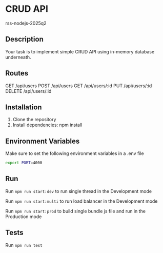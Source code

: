 # CRUD API

rss-nodejs-2025q2

## Description

Your task is to implement simple CRUD API using in-memory database underneath.

## Routes

GET       /api/users
POST      /api/users
GET       /api/users/:id
PUT       /api/users/:id
DELETE    /api/users/:id

## Installation

1. Clone the repository
2. Install dependencies: npm install

## Environment Variables

Make sure to set the following environment variables in a .env file

```bash
export PORT=4000
```

## Run

Run `npm run start:dev` to run single thread in the Development mode

Run `npm run start:multi` to run load balancer in the Development mode

Run `npm run start:prod` to build single bundle js file and run in the Production mode

## Tests

Run `npm run test`

